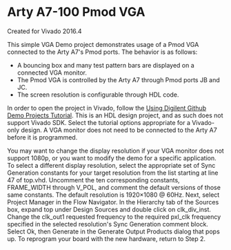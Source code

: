 # Arty A7-100 Pmod VGA
Created for Vivado 2016.4

This simple VGA Demo project demonstrates usage of a Pmod VGA connected to the Arty A7's Pmod ports. The behavior is as follows:

  * A bouncing box and many test pattern bars are displayed on a connected VGA monitor.
  * The Pmod VGA is controlled by the Arty A7 through Pmod ports JB and JC.
  * The screen resolution is configurable through HDL code.

In order to open the project in Vivado, follow the [Using Digilent Github Demo Projects Tutorial](https://reference.digilentinc.com/learn/programmable-logic/tutorials/github-demos/start). This is an HDL design project, and as such does not support Vivado SDK. Select the tutorial options appropriate for a Vivado-only design. A VGA monitor does not need to be connected to the Arty A7 before it is programmed.

You may want to change the display resolution if your VGA monitor does not support 1080p, or you want to modify the demo for a specific application. 
To select a different display resolution, select the appropriate set of Sync Generation constants for your target resolution from the list starting at line 47 of top.vhd. Uncomment the ten corresponding constants, FRAME_WIDTH through V_POL, and comment the default versions of those same constants. The default resolution is 1920×1080 @ 60Hz.
Next, select Project Manager in the Flow Navigator. In the Hierarchy tab of the Sources box, expand top under Design Sources and double click on clk_div_inst. Change the clk_out1 requested frequency to the required pxl_clk frequency specified in the selected resolution's Sync Generation comment block. Select Ok, then Generate in the Generate Output Products dialog that pops up. To reprogram your board with the new hardware, return to Step 2.